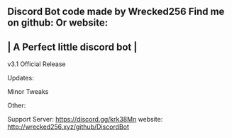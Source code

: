Discord Bot code made by Wrecked256 Find me on github: Or website:
--------------------------------

| A Perfect little discord bot |
--------------------------------


v3.1 Official Release

Updates:

Minor Tweaks



Other:

Support Server: https://discord.gg/krk38Mn
website: http://wrecked256.xyz/github/DiscordBot
